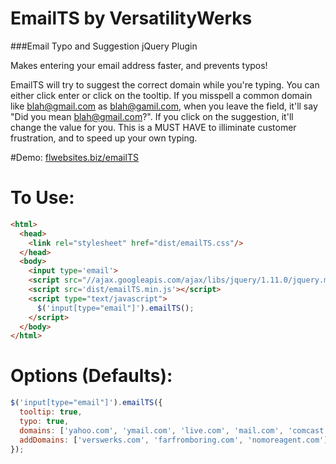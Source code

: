 EmailTS by VersatilityWerks
=====================
###Email Typo and Suggestion jQuery Plugin

Makes entering your email address faster, and prevents typos!

EmailTS will try to suggest the correct domain while you're typing. You can either click enter or click on the tooltip. If you misspell a common domain like blah@gmail.com as blah@gamil.com, when you leave the field, it'll say "Did you mean blah@gmail.com?". If you click on the suggestion, it'll change the value for you. This is a MUST HAVE to illiminate customer frustration, and to speed up your own typing.

#Demo: <a href='http://flwebsites.biz/emailTS'>flwebsites.biz/emailTS</a>

To Use:
=====
```html
<html>
  <head>
    <link rel="stylesheet" href="dist/emailTS.css"/>
  </head>
  <body>
    <input type='email'>
    <script src="//ajax.googleapis.com/ajax/libs/jquery/1.11.0/jquery.min.js"></script>
    <script src='dist/emailTS.min.js'></script>
    <script type="text/javascript">
      $('input[type="email"]').emailTS();
    </script>
  </body>
</html>
```

Options (Defaults):
====
```javascript
$('input[type="email"]').emailTS({
  tooltip: true,
  typo: true,
  domains: ['yahoo.com', 'ymail.com', 'live.com', 'mail.com', 'comcast.com', 'comcast.net', 'yahoo.co.uk', 'hotmail.co.uk', 'verizon.net', 'sbcglobal.net', 'att.net', 'embarqmail.com', 'aim.com', 'me.com', 'msn.com', 'hotmail.com', 'gmail.com', 'aol.com'],
  addDomains: ['verswerks.com', 'farfromboring.com', 'nomoreagent.com']
});
```

